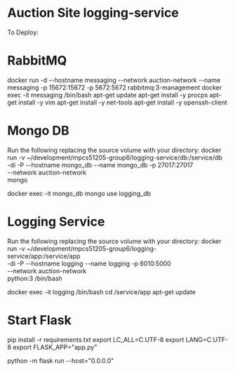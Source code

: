 # Auction Site logging-service

To Deploy: 

# RabbitMQ
docker run -d --hostname messaging --network auction-network --name messaging -p 15672:15672 -p 5672:5672 rabbitmq:3-management 
docker exec -it messaging /bin/bash
apt-get update
apt-get install -y procps
apt-get install -y vim
apt-get install -y net-tools
apt-get install -y openssh-client

# Mongo DB
Run the following replacing the source volume with your directory:
docker run  -v ~/development/mpcs51205-group6/logging-service/db:/service/db \
    -di -P --hostname mongo_db --name mongo_db -p 27017:27017 \
    --network auction-network \
    mongo

docker exec -it mongo_db mongo
use logging_db

# Logging Service
Run the following replacing the source volume with your directory:
docker run  -v ~/development/mpcs51205-group6/logging-service/app:/service/app \
    -di -P --hostname logging --name logging -p 6010:5000 \
    --network auction-network \
    python:3 /bin/bash 

docker exec -it logging /bin/bash
cd /service/app
apt-get update

# Start Flask
pip install -r requirements.txt
export LC_ALL=C.UTF-8
export LANG=C.UTF-8
export FLASK_APP="app.py"

python -m flask run --host="0.0.0.0"




